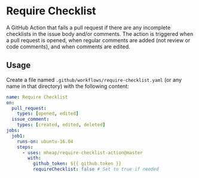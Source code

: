 # Require Checklist

A GitHub Action that fails a pull request if there are any incomplete checklists in the issue body and/or comments. The action is triggered when a pull request is opened, when regular comments are added (not review or code comments), and when comments are edited.

## Usage

Create a file named `.github/workflows/require-checklist.yaml` (or any name in that directory) with the following content:

```yaml
name: Require Checklist
on:
  pull_request:
    types: [opened, edited]
  issue_comment:
    types: [created, edited, deleted]
jobs:
  job1:
    runs-on: ubuntu-16.04
    steps:
      - uses: mheap/require-checklist-action@master
        with:
          github_token: ${{ github.token }}
          requireChecklist: false # Set to true if needed
```
